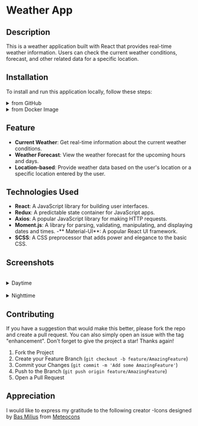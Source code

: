 # Weather App

## Description

This is a weather application built with React that provides real-time weather information. Users can check the current weather conditions, forecast, and other related data for a specific location.

## Installation

To install and run this application locally, follow these steps:
<details>
  <summary>from GitHub</summary>
   <br/>

- Clone the repository:
```sh
  git clone https://github.com/bodibileg/weather.git
  ```
- Navigate to the project directory:
```sh
  cd weather
  ```
- Install dependencies:
```sh
  npm install
  ```
- Configure enviromental config:
```sh
  touch .env
```
```javascript
  REACT_APP_OPENWEATHERMAP_API_URL=http://api.openweathermap.org/
  REACT_APP_OPENWEATHERMAP_API_KEY=<api-key>
```
- Start the development server:
```sh
  npm start
  ```
</details>

<details>
  <summary>from Docker Image</summary>
  <br/>
  
  - pull image:
```sh
  docker pull bodibileg/weather-app:latest
  ```
  - run:
```sh
  docker run -p 3000:3000 bodibileg/weather-app:latest
  ```
</details>

## Feature

- **Current Weather**: Get real-time information about the current weather conditions.
- **Weather Forecast**: View the weather forecast for the upcoming hours and days.
- **Location-based**: Provide weather data based on the user's location or a specific location entered by the user.

## Technologies Used

- **React**: A JavaScript library for building user interfaces.
- **Redux**: A predictable state container for JavaScript apps.
- **Axios**: A popular JavaScript library for making HTTP requests.
- **Moment.js**: A library for parsing, validating, manipulating, and displaying dates and times.
-** Material-UI**: A popular React UI framework.
- **SCSS**: A CSS preprocessor that adds power and elegance to the basic CSS.

## Screenshots

  <br/>
  <details>
  <summary>Daytime</summary>
  ![Daytime](.screenshots/day-screenshot.png)
  </details>

  <br/>
  <details>
  <summary>Nighttime</summary>
  ![Nighttime](.screenshots/night-screenshot.png)
  </details>

## Contributing

If you have a suggestion that would make this better, please fork the repo and create a pull request. You can also simply open an issue with the tag "enhancement".
Don't forget to give the project a star! Thanks again!

1. Fork the Project
2. Create your Feature Branch (`git checkout -b feature/AmazingFeature`)
3. Commit your Changes (`git commit -m 'Add some AmazingFeature'`)
4. Push to the Branch (`git push origin feature/AmazingFeature`)
5. Open a Pull Request

## Appreciation

I would like to express my gratitude to the following creator
-Icons designed by [Bas Milius](https://bas.dev/about) from [Meteocons](https://bas.dev/work/meteocons)

